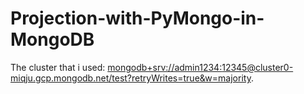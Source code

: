 # Projection-with-PyMongo-in-MongoDB

The cluster that i used: [mongodb+srv://admin1234:12345@cluster0-miqju.gcp.mongodb.net/test?retryWrites=true&w=majority](mongodb+srv://admin1234:12345@cluster0-miqju.gcp.mongodb.net/test?retryWrites=true&w=majority).
